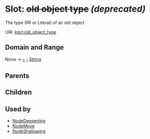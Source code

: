 
# Slot: ~~old object type~~ _(deprecated)_


The type (IRI or Literal) of an old object

URI: [kgcl:old_object_type](http://w3id.org/kgcl/old_object_type)


## Domain and Range

None &#8594;  <sub>0..1</sub> [String](types/String.md)

## Parents


## Children


## Used by

 * [NodeDeepening](NodeDeepening.md)
 * [NodeMove](NodeMove.md)
 * [NodeShallowing](NodeShallowing.md)

